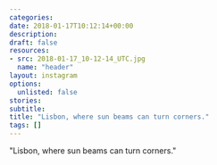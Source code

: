 ```yaml
---
categories:
date: 2018-01-17T10:12:14+00:00
description:
draft: false
resources:
- src: 2018-01-17_10-12-14_UTC.jpg
  name: "header"
layout: instagram
options:
  unlisted: false
stories:
subtitle:
title: "Lisbon, where sun beams can turn corners."
tags: []
---
```


"Lisbon, where sun beams can turn corners."
